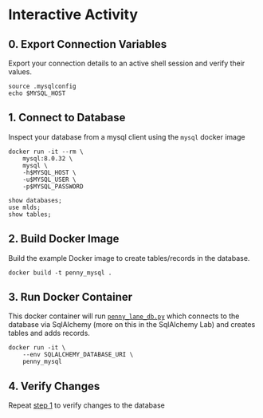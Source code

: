 # Interactive Activity

## 0. Export Connection Variables

Export your connection details to an active shell session and verify their values.

```shell
source .mysqlconfig
echo $MYSQL_HOST
```

## 1. Connect to Database

Inspect your database from a mysql client using the `mysql` docker image

```shell
docker run -it --rm \
    mysql:8.0.32 \
    mysql \
    -h$MYSQL_HOST \
    -u$MYSQL_USER \
    -p$MYSQL_PASSWORD
```

```mysql
show databases;
use mlds;
show tables;
```

## 2. Build Docker Image

Build the example Docker image to create tables/records in the database.

```shell
docker build -t penny_mysql .
```

## 3. Run Docker Container

This docker container will run [`penny_lane_db.py`](./penny_lane_db.py) which connects to the database via SqlAlchemy (more on this in the SqlAlchemy Lab) and creates tables and adds records.

```shell
docker run -it \
    --env SQLALCHEMY_DATABASE_URI \
    penny_mysql
```

## 4. Verify Changes

Repeat [step 1](#1-inspect-your-database-from-a-mysql-client) to verify changes to the database
